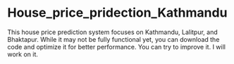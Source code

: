 # House_price_pridection_Kathmandu
This house price prediction system focuses on Kathmandu, Lalitpur, and Bhaktapur. While it may not be fully functional yet, you can download the code and optimize it for better performance.
You can try to improve it.
I will work on it.
